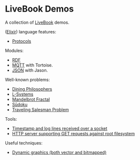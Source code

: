 # LiveBook Demos

A collection of [LiveBook](https://livebook.dev) demos.

([Elixir](https://elixir-lang.org)) language features:
- [Protocols](protocols.livemd)

Modules:
- [RDF](rdf.livemd)
- [MQTT](mqtt.livemd) with Tortoise.
- [JSON](json.livemd) with Jason.

Well-known problems:
- [Dining Philosophers](dining-philosopers.livemd)
- [L-Systems](lsystem.livemd)
- [Mandelbrot Fractal](mandelbrot.livemd)
- [Sūdoku](sudoku.livemd)
- [Traveling Salesman Problem](tsp.livemd)

Tools:
- [Timestamp and log lines received over a socket](socket.livemd)
- [HTTP server supporting GET requests against root filesystem](http-server.livemd)

Useful techniques:
- [Dynamic graphics (both vector and bitmapped)](dynamic-graphics.livemd)

